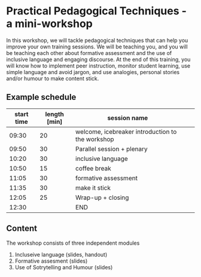# Practical Pedagogical Techniques - a mini-workshop
In this workshop, we will tackle pedagogical techniques that can help you improve your own training sessions. We will be teaching you, and you will be teaching each other about formative assessment and the use of inclusive language and engaging discourse. At the end of this training, you will know how to implement peer instruction, monitor student learning, use simple language and avoid jargon, and use analogies, personal stories and/or humour to make content stick.

## Example schedule
| start time | length [min] | session name                                     |   |   |
|------------|--------------|--------------------------------------------------|---|---|
| 09:30      | 20           | welcome, icebreaker introduction to the workshop |   |   |
| 09:50      | 30           | Parallel session + plenary                       |   |   |
| 10:20      | 30           | inclusive language                               |   |   |
| 10:50      | 15           | coffee break                                     |   |   |
| 11:05      | 30           | formative assessment                             |   |   |
| 11:35      | 30           | make it stick                                    |   |   |
| 12:05      | 25           | Wrap-up + closing                                |   |   |
| 12:30      |              | END                                              |   |   |

## Content
The workshop consists of three independent modules
1. Incluseive language (slides, handout) 
2. Formative assesment (slides)
3. Use of Sotrytelling and Humour (slides)